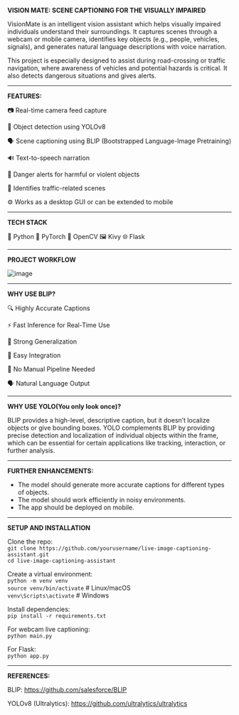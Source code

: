 **VISION MATE: SCENE CAPTIONING FOR THE VISUALLY IMPAIRED**


VisionMate is an intelligent vision assistant which helps visually impaired individuals understand their surroundings. It captures scenes through a webcam or mobile camera, identifies key objects (e.g., people, vehicles, signals), and generates natural language descriptions with voice narration.

This project is especially designed to assist during road-crossing or traffic navigation, where awareness of vehicles and potential hazards is critical. It also detects dangerous situations and gives alerts.

---

**FEATURES:**


📷 Real-time camera feed capture

🧠 Object detection using YOLOv8

🗣️ Scene captioning using BLIP (Bootstrapped Language-Image Pretraining)

🔊 Text-to-speech narration

🛑 Danger alerts for harmful or violent objects

🚦 Identifies traffic-related scenes

⚙️ Works as a desktop GUI or can be extended to mobile

---

**TECH STACK**



🐍 Python 🔦 PyTorch 📸 OpenCV 🖼️ Kivy 🌐 Flask

---


**PROJECT WORKFLOW**

![image](https://github.com/user-attachments/assets/d777dc14-adfd-4c0d-8548-d61358e4e67b)

---

**WHY USE BLIP?**

🔍 Highly Accurate Captions

⚡ Fast Inference for Real-Time Use

🧠 Strong Generalization

🧩 Easy Integration

🔧 No Manual Pipeline Needed

🗣️ Natural Language Output

---


**WHY USE YOLO(You only look once)?**


BLIP provides a high-level, descriptive caption, but it doesn’t localize objects or give bounding boxes. YOLO complements BLIP by providing precise detection and localization of individual objects within the frame, which can be essential for certain applications like tracking, interaction, or further analysis.

---

**FURTHER ENHANCEMENTS:**


* The model should generate more accurate captions for different types of objects.  
* The model should work efficiently in noisy environments.  
* The app should be deployed on mobile.

---

**SETUP AND INSTALLATION**


Clone the repo:  
`git clone https://github.com/yourusername/live-image-captioning-assistant.git`  
`cd live-image-captioning-assistant`

Create a virtual environment:  
`python -m venv venv`  
`source venv/bin/activate`  # Linux/macOS  
`venv\Scripts\activate`   # Windows

Install dependencies:  
`pip install -r requirements.txt`

For webcam live captioning:  
`python main.py`

For Flask:  
`python app.py`

---


**REFERENCES:**



BLIP: https://github.com/salesforce/BLIP

YOLOv8 (Ultralytics): https://github.com/ultralytics/ultralytics

